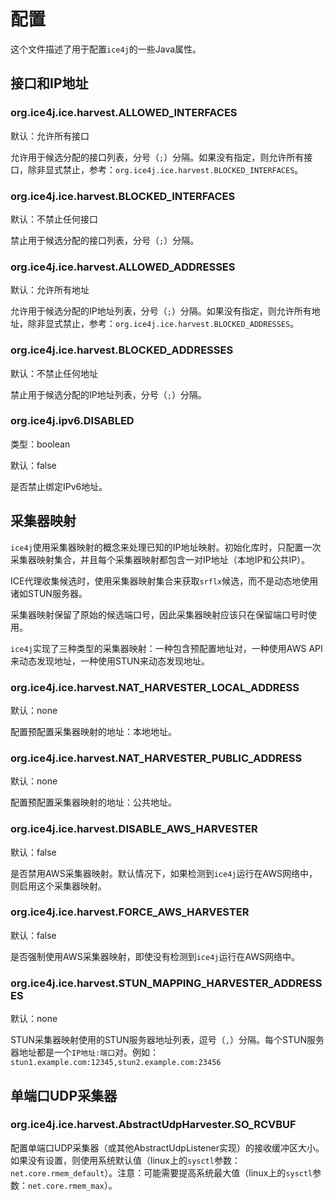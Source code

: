 # 配置

这个文件描述了用于配置`ice4j`的一些Java属性。

## 接口和IP地址

### org.ice4j.ice.harvest.ALLOWED_INTERFACES

默认：允许所有接口

允许用于候选分配的接口列表，分号（`;`）分隔。如果没有指定，则允许所有接口，除非显式禁止，参考：`org.ice4j.ice.harvest.BLOCKED_INTERFACES`。

### org.ice4j.ice.harvest.BLOCKED_INTERFACES

默认：不禁止任何接口

禁止用于候选分配的接口列表，分号（`;`）分隔。

### org.ice4j.ice.harvest.ALLOWED_ADDRESSES

默认：允许所有地址

允许用于候选分配的IP地址列表，分号（`;`）分隔。如果没有指定，则允许所有地址，除非显式禁止，参考：`org.ice4j.ice.harvest.BLOCKED_ADDRESSES`。

### org.ice4j.ice.harvest.BLOCKED_ADDRESSES

默认：不禁止任何地址

禁止用于候选分配的IP地址列表，分号（`;`）分隔。

### org.ice4j.ipv6.DISABLED

类型：boolean

默认：false

是否禁止绑定IPv6地址。

## 采集器映射

`ice4j`使用采集器映射的概念来处理已知的IP地址映射。初始化库时，只配置一次采集器映射集合，并且每个采集器映射都包含一对IP地址（本地IP和公共IP）。

ICE代理收集候选时，使用采集器映射集合来获取`srflx`候选，而不是动态地使用诸如STUN服务器。

采集器映射保留了原始的候选端口号，因此采集器映射应该只在保留端口号时使用。

`ice4j`实现了三种类型的采集器映射：一种包含预配置地址对，一种使用AWS API来动态发现地址，一种使用STUN来动态发现地址。

### org.ice4j.ice.harvest.NAT_HARVESTER_LOCAL_ADDRESS

默认：none

配置预配置采集器映射的地址：本地地址。

### org.ice4j.ice.harvest.NAT_HARVESTER_PUBLIC_ADDRESS

默认：none

配置预配置采集器映射的地址：公共地址。

### org.ice4j.ice.harvest.DISABLE_AWS_HARVESTER

默认：false

是否禁用AWS采集器映射。默认情况下，如果检测到`ice4j`运行在AWS网络中，则启用这个采集器映射。

### org.ice4j.ice.harvest.FORCE_AWS_HARVESTER

默认：false

是否强制使用AWS采集器映射，即使没有检测到`ice4j`运行在AWS网络中。

### org.ice4j.ice.harvest.STUN_MAPPING_HARVESTER_ADDRESSES

默认：none

STUN采集器映射使用的STUN服务器地址列表，逗号（`,`）分隔。每个STUN服务器地址都是一个`IP地址:端口`对。例如：`stun1.example.com:12345,stun2.example.com:23456`

## 单端口UDP采集器

### org.ice4j.ice.harvest.AbstractUdpHarvester.SO_RCVBUF

配置单端口UDP采集器（或其他AbstractUdpListener实现）的接收缓冲区大小。如果没有设置，则使用系统默认值（linux上的`sysctl`参数：`net.core.rmem_default`）。注意：可能需要提高系统最大值（linux上的`sysctl`参数：`net.core.rmem_max`）。
